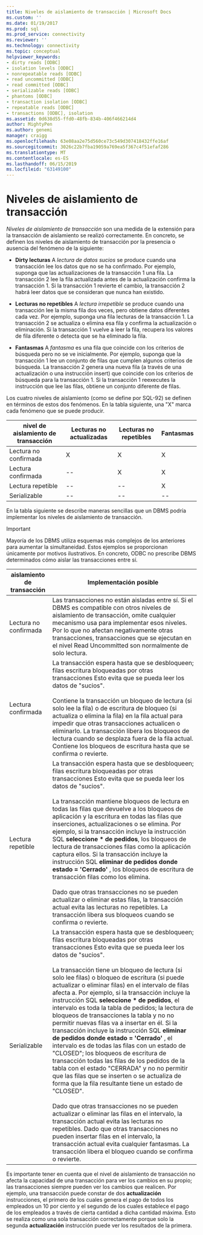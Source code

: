 ```yaml
---
title: Niveles de aislamiento de transacción | Microsoft Docs
ms.custom: ''
ms.date: 01/19/2017
ms.prod: sql
ms.prod_service: connectivity
ms.reviewer: ''
ms.technology: connectivity
ms.topic: conceptual
helpviewer_keywords:
- dirty reads [ODBC]
- isolation levels [ODBC]
- nonrepeatable reads [ODBC]
- read uncommitted [ODBC]
- read committed [ODBC]
- serializable reads [ODBC]
- phantoms [ODBC]
- transaction isolation [ODBC]
- repeatable reads [ODBC]
- transactions [ODBC], isolation
ms.assetid: 0d638d55-ffd0-48fb-834b-406f466214d4
author: MightyPen
ms.author: genemi
manager: craigg
ms.openlocfilehash: 63e08aa2e75d560ce73c549d307418432ffe16af
ms.sourcegitcommit: 3026c22b7fba19059a769ea5f367c4f51efaf286
ms.translationtype: MT
ms.contentlocale: es-ES
ms.lasthandoff: 06/15/2019
ms.locfileid: "63149100"
---
```

# <a name="transaction-isolation-levels"></a>Niveles de aislamiento de transacción
*Niveles de aislamiento de transacción* son una medida de la extensión para la transacción de aislamiento se realizó correctamente. En concreto, se definen los niveles de aislamiento de transacción por la presencia o ausencia del fenómeno de la siguiente:  
  
-   **Dirty lecturas** A *lectura de datos sucios* se produce cuando una transacción lee los datos que no se ha confirmado. Por ejemplo, suponga que las actualizaciones de la transacción 1 una fila. La transacción 2 lee la fila actualizada antes de la actualización confirma la transacción 1. Si la transacción 1 revierte el cambio, la transacción 2 habrá leer datos que se consideran que nunca han existido.  
  
-   **Lecturas no repetibles** A *lectura irrepetible* se produce cuando una transacción lee la misma fila dos veces, pero obtiene datos diferentes cada vez. Por ejemplo, suponga una fila lecturas de la transacción 1. La transacción 2 se actualiza o elimina esa fila y confirma la actualización o eliminación. Si la transacción 1 vuelve a leer la fila, recupera los valores de fila diferente o detecta que se ha eliminado la fila.  
  
-   **Fantasmas** A *fantasma* es una fila que coincide con los criterios de búsqueda pero no se ve inicialmente. Por ejemplo, suponga que la transacción 1 lee un conjunto de filas que cumplen algunos criterios de búsqueda. La transacción 2 genera una nueva fila (a través de una actualización o una instrucción insert) que coincide con los criterios de búsqueda para la transacción 1. Si la transacción 1 reexecutes la instrucción que lee las filas, obtiene un conjunto diferente de filas.  
  
 Los cuatro niveles de aislamiento (como se define por SQL-92) se definen en términos de estos dos fenómenos. En la tabla siguiente, una "X" marca cada fenómeno que se puede producir.  
  
|nivel de aislamiento de transacción|Lecturas no actualizadas|Lecturas no repetibles|Fantasmas|  
|---------------------------------|-----------------|-------------------------|--------------|  
|Lectura no confirmada|X|X|X|  
|Lectura confirmada|--|X|X|  
|Lectura repetible|--|--|X|  
|Serializable|--|--|--|  
  
 En la tabla siguiente se describe maneras sencillas que un DBMS podría implementar los niveles de aislamiento de transacción.  
  
> [!IMPORTANT]  
>  Mayoría de los DBMS utiliza esquemas más complejos de los anteriores para aumentar la simultaneidad. Estos ejemplos se proporcionan únicamente por motivos ilustrativos. En concreto, ODBC no prescribe DBMS determinados cómo aislar las transacciones entre sí.  
  
|aislamiento de transacción|Implementación posible|  
|---------------------------|-----------------------------|  
|Lectura no confirmada|Las transacciones no están aisladas entre sí. Si el DBMS es compatible con otros niveles de aislamiento de transacción, omite cualquier mecanismo usa para implementar esos niveles. Por lo que no afectan negativamente otras transacciones, transacciones que se ejecutan en el nivel Read Uncommitted son normalmente de solo lectura.|  
|Lectura confirmada|La transacción espera hasta que se desbloqueen; filas escritura bloqueadas por otras transacciones Esto evita que se pueda leer los datos de "sucios".<br /><br /> Contiene la transacción un bloqueo de lectura (si solo lee la fila) o de escritura de bloqueo (si actualiza o elimina la fila) en la fila actual para impedir que otras transacciones actualicen o eliminarlo. La transacción libera los bloqueos de lectura cuando se desplaza fuera de la fila actual. Contiene los bloqueos de escritura hasta que se confirma o revierte.|  
|Lectura repetible|La transacción espera hasta que se desbloqueen; filas escritura bloqueadas por otras transacciones Esto evita que se pueda leer los datos de "sucios".<br /><br /> La transacción mantiene bloqueos de lectura en todas las filas que devuelve a los bloqueos de aplicación y la escritura en todas las filas que inserciones, actualizaciones o se elimina. Por ejemplo, si la transacción incluye la instrucción SQL **seleccione \* de pedidos**, los bloqueos de lectura de transacciones filas como la aplicación captura ellos. Si la transacción incluye la instrucción SQL **eliminar de pedidos donde estado = 'Cerrado'** , los bloqueos de escritura de transacción filas como los elimina.<br /><br /> Dado que otras transacciones no se pueden actualizar o eliminar estas filas, la transacción actual evita las lecturas no repetibles. La transacción libera sus bloqueos cuando se confirma o revierte.|  
|Serializable|La transacción espera hasta que se desbloqueen; filas escritura bloqueadas por otras transacciones Esto evita que se pueda leer los datos de "sucios".<br /><br /> La transacción tiene un bloqueo de lectura (si solo lee filas) o bloqueo de escritura (si puede actualizar o eliminar filas) en el intervalo de filas afecta a. Por ejemplo, si la transacción incluye la instrucción SQL **seleccione \* de pedidos**, el intervalo es toda la tabla de pedidos; la lectura de bloqueos de transacciones la tabla y no no permitir nuevas filas va a insertar en él. Si la transacción incluye la instrucción SQL **eliminar de pedidos donde estado = 'Cerrado'** , el intervalo es de todas las filas con un estado de "CLOSED"; los bloqueos de escritura de transacción todas las filas de los pedidos de la tabla con el estado "CERRADA" y no no permitir que las filas que se inserten o se actualiza de forma que la fila resultante tiene un estado de "CLOSED".<br /><br /> Dado que otras transacciones no se pueden actualizar o eliminar las filas en el intervalo, la transacción actual evita las lecturas no repetibles. Dado que otras transacciones no pueden insertar filas en el intervalo, la transacción actual evita cualquier fantasmas. La transacción libera el bloqueo cuando se confirma o revierte.|  
  
 Es importante tener en cuenta que el nivel de aislamiento de transacción no afecta la capacidad de una transacción para ver los cambios en su propio; las transacciones siempre pueden ver los cambios que realicen. Por ejemplo, una transacción puede constar de dos **actualización** instrucciones, el primero de los cuales genera el pago de todos los empleados un 10 por ciento y el segundo de los cuales establece el pago de los empleados a través de cierta cantidad a dicha cantidad máxima. Esto se realiza como una sola transacción correctamente porque solo la segunda **actualización** instrucción puede ver los resultados de la primera.

